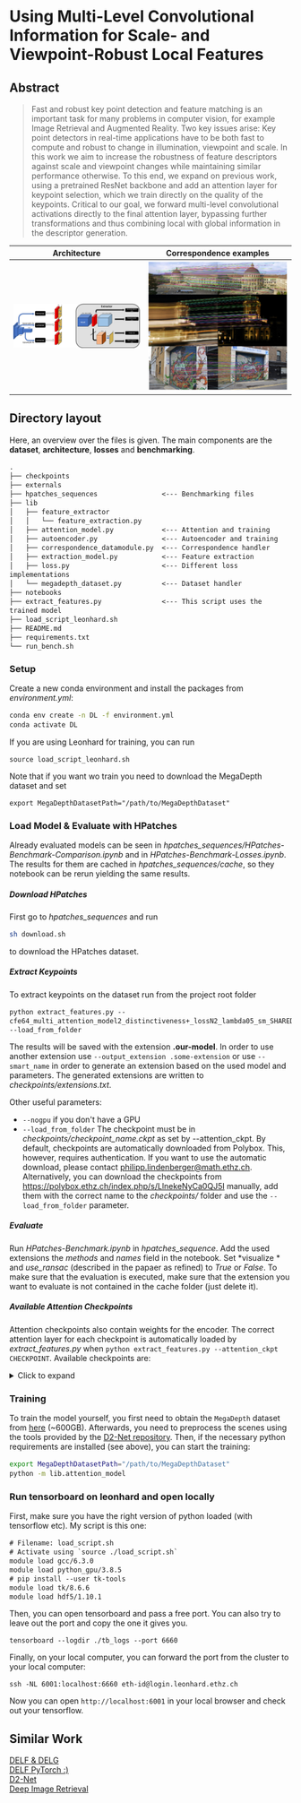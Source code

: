 # Using Multi-Level Convolutional Information for Scale- and Viewpoint-Robust Local Features

## Abstract
> Fast and robust key point detection and feature matching is an important task for many problems in computer vision, for example Image Retrieval and Augmented Reality.
Two key issues arise: Key point detectors in real-time applications have to be both fast to compute and robust to change in illumination, viewpoint and scale.
In this work we aim to increase the robustness of feature descriptors against scale and viewpoint changes while maintaining similar performance otherwise.
To this end, we expand on previous work, using a pretrained ResNet backbone and add an attention layer for keypoint selection, which we train directly on the quality of the keypoints.
Critical to our goal, we forward multi-level convolutional activations directly to the final attention layer, bypassing further transformations and thus combining local with global information in the descriptor generation.

  Architecture             | Correspondence examples
:-------------------------:|:-------------------------:
![Architecture](img/ArchitectureFinal.png) | ![Correspondence examples](img/CorrespondenceExamples.png)

## Directory layout
Here, an overview over the files is given. The main components are the **dataset**, **architecture**, **losses** and **benchmarking**.
```
.
├── checkpoints
├── externals
├── hpatches_sequences                <--- Benchmarking files
├── lib
│   ├── feature_extractor
│   │   └── feature_extraction.py
│   ├── attention_model.py            <--- Attention and training
│   ├── autoencoder.py                <--- Autoencoder and training
│   ├── correspondence_datamodule.py  <--- Correspondence handler
│   ├── extraction_model.py           <--- Feature extraction
│   ├── loss.py                       <--- Different loss implementations
│   └── megadepth_dataset.py          <--- Dataset handler
├── notebooks
├── extract_features.py               <--- This script uses the trained model
├── load_script_leonhard.sh
├── README.md
├── requirements.txt
└── run_bench.sh
```

### Setup
Create a new conda environment and install the packages from *environment.yml*:
```bash
conda env create -n DL -f environment.yml
conda activate DL
```
If you are using Leonhard for training, you can run
```
source load_script_leonhard.sh
```
Note that if you want wo train you need to download the MegaDepth dataset and set 
```
export MegaDepthDatasetPath="/path/to/MegaDepthDataset"
```

### Load Model & Evaluate with HPatches

Already evaluated models can be seen in *hpatches_sequences/HPatches-Benchmark-Comparison.ipynb* and in *HPatches-Benchmark-Losses.ipynb*. The results for them are cached in *hpatches_sequences/cache*, so they notebook can be rerun yielding the same results.

##### Download HPatches
First go to *hpatches_sequences* and run
```bash
sh download.sh
```
to download the HPatches dataset.

##### Extract Keypoints

To extract keypoints on the dataset run from the project root folder
```
python extract_features.py --cfe64_multi_attention_model2_distinctiveness+_lossN2_lambda05_sm_SHARED --load_from_folder
```
The results will be saved with the extension **.our-model**. In order to use another extension use `--output_extension .some-extension` or use `--smart_name` in order to generate an extension based on the used model and parameters. The generated extensions are written to *checkpoints/extensions.txt*.

Other useful parameters: 
* `--nogpu` if you don't have a GPU 
* `--load_from_folder` The checkpoint must be in *checkpoints/checkpoint_name.ckpt* as set by --attention_ckpt. By default, checkpoints are automatically downloaded from Polybox. This, however, requires authentication. If you want to use the automatic download, please contact philipp.lindenberger@math.ethz.ch. Alternatively, you can download the checkpoints from https://polybox.ethz.ch/index.php/s/LlnekeNyCa0QJ5I manually, add them with the correct name to the *checkpoints/* folder and use the `--load_from_folder` parameter.

##### Evaluate
Run *HPatches-Benchmark.ipynb* in *hpatches_sequence*. Add the used extensions the *methods* and *names* field in the notebook. Set *visualize * and *use_ransac* (described in the papaer as refined) to *True* or *False*. To make sure that the evaluation is executed, make sure that the extension you want to evaluate is not contained in the cache folder (just delete it). 

##### Available Attention Checkpoints
Attention checkpoints also contain weights for the encoder. The correct attention layer for each checkpoint is automatically loaded by *extract_features.py* when `python extract_features.py --attention_ckpt CHECKPOINT`. Available checkpoints are:
<details>
<summary> Click to expand </summary>

* cfe64_multi_attention_model2_d2netloss
* cfe64_multi_attention_model2_d2netloss_backprop
* cfe64_multi_attention_model_d2netloss
* cfe64_multi_attention_model_d2netloss_backprop
* cfe64_multi_attention_model_distinctiveness+_loss
* cfe64_multi_attention_model_distinctiveness+_lossN8_l1
* cfe64_multi_attention_model_distinctiveness+_lossN32_l1
* multi_attention_model_distinctiveness_loss
* cfe64_multi_attention_model2_distinctiveness+_lossN16_lambda01_sm_lowmargin_SHARED
* cfe64_multi_attention_model2_distinctiveness+_lossN16_lambda01_lowmargin
* cfe64_multi_attention_model2_distinctiveness+_lossN8_lambda01_sm_SHARED
* cfe64_multi_attention_model2_distinctiveness+_lossN8_lambda01_sm
* cfe64_multi_attention_model2_distinctiveness+_lossN8_lambda1
* cfe64_multi_attention_model2_distinctiveness+_lossN2_lambda05_sm_SHARED
* cfe64_multi_attention_model2_distinctiveness+_lossN2_lambda05_sm
* cfe64_multi_attention_model2_distinctiveness+_lossN64_lambda1
* cfe64_multi_attention_model2_distinctiveness+_lossN32_lambda1
* cfe64_multi_attention_model2_distinctiveness+_lossN16_lambda01_sm
* cfe64_multi_attention_model2_distinctiveness+_loss
</details>

### Training
To train the model yourself, you first need to obtain the `MegaDepth` dataset from [here](http://www.cs.cornell.edu/projects/megadepth/) (~600GB).
Afterwards, you need to preprocess the scenes using the tools provided by the [D2-Net repository](https://github.com/mihaidusmanu/d2-net/tree/master/megadepth_utils).
Then, if the necessary python requirements are installed (see above), you can start the training:
```bash
export MegaDepthDatasetPath="/path/to/MegaDepthDataset"
python -m lib.attention_model
```

### Run tensorboard on leonhard and open locally
First, make sure you have the right version of python loaded (with tensorflow etc).
My script is this one:
```
# Filename: load_script.sh
# Activate using `source ./load_script.sh`
module load gcc/6.3.0
module load python_gpu/3.8.5
# pip install --user tk-tools
module load tk/8.6.6
module load hdf5/1.10.1
```
Then, you can open tensorboard and pass a free port. You can also try to leave out the port and copy the one it gives you.
```
tensorboard --logdir ./tb_logs --port 6660
```
Finally, on your local computer, you can forward the port from the cluster to your local computer:
```
ssh -NL 6001:localhost:6660 eth-id@login.leonhard.ethz.ch
```
Now you can open `http://localhost:6001` in your local browser and check out your tensorflow.

## Similar Work
[DELF & DELG](https://github.com/tensorflow/models/tree/master/research/delf)  
[DELF PyTorch :) ](https://github.com/nashory/DeLF-pytorch)  
[D2-Net](https://github.com/mihaidusmanu/d2-net)  
[Deep Image Retrieval](https://github.com/naver/deep-image-retrieval)  
